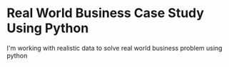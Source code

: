 # Real World Business Case Study Using Python
 I'm working with realistic data to solve real world business problem using python 
